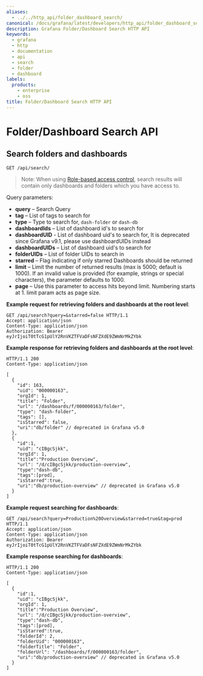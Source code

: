```yaml
---
aliases:
  - ../../http_api/folder_dashboard_search/
canonical: /docs/grafana/latest/developers/http_api/folder_dashboard_search/
description: Grafana Folder/Dashboard Search HTTP API
keywords:
  - grafana
  - http
  - documentation
  - api
  - search
  - folder
  - dashboard
labels:
  products:
    - enterprise
    - oss
title: Folder/Dashboard Search HTTP API
---
```


# Folder/Dashboard Search API

## Search folders and dashboards

`GET /api/search/`

> Note: When using [Role-based access control](/docs/grafana/latest/administration/roles-and-permissions/access-control/), search results will contain only dashboards and folders which you have access to.

Query parameters:

- **query** – Search Query
- **tag** – List of tags to search for
- **type** – Type to search for, `dash-folder` or `dash-db`
- **dashboardIds** – List of dashboard id's to search for
- **dashboardUID** - List of dashboard uid's to search for, It is deprecated since Grafana v9.1, please use dashboardUIDs instead
- **dashboardUIDs** – List of dashboard uid's to search for
- **folderUIDs** – List of folder UIDs to search in
- **starred** – Flag indicating if only starred Dashboards should be returned
- **limit** – Limit the number of returned results (max is 5000; default is 1000). If an invalid value is provided (for example, strings or special characters), the parameter defaults to 1000.
- **page** – Use this parameter to access hits beyond limit. Numbering starts at 1. limit param acts as page size.

**Example request for retrieving folders and dashboards at the root level**:

```http
GET /api/search?query=&starred=false HTTP/1.1
Accept: application/json
Content-Type: application/json
Authorization: Bearer eyJrIjoiT0tTcG1pUlY2RnVKZTFVaDFsNFZXdE9ZWmNrMkZYbk
```

**Example response for retrieving folders and dashboards at the root level**:

```http
HTTP/1.1 200
Content-Type: application/json

[
  {
    "id": 163,
    "uid": "000000163",
    "orgId": 1,
    "title": "Folder",
    "url": "/dashboards/f/000000163/folder",
    "type": "dash-folder",
    "tags": [],
    "isStarred": false,
    "uri":"db/folder" // deprecated in Grafana v5.0
  },
  {
    "id":1,
    "uid": "cIBgcSjkk",
    "orgId": 1,
    "title":"Production Overview",
    "url": "/d/cIBgcSjkk/production-overview",
    "type":"dash-db",
    "tags":[prod],
    "isStarred":true,
    "uri":"db/production-overview" // deprecated in Grafana v5.0
  }
]
```

**Example request searching for dashboards**:

```http
GET /api/search?query=Production%20Overview&starred=true&tag=prod HTTP/1.1
Accept: application/json
Content-Type: application/json
Authorization: Bearer eyJrIjoiT0tTcG1pUlY2RnVKZTFVaDFsNFZXdE9ZWmNrMkZYbk
```

**Example response searching for dashboards**:

```http
HTTP/1.1 200
Content-Type: application/json

[
  {
    "id":1,
    "uid": "cIBgcSjkk",
    "orgId": 1,
    "title":"Production Overview",
    "url": "/d/cIBgcSjkk/production-overview",
    "type":"dash-db",
    "tags":[prod],
    "isStarred":true,
    "folderId": 2,
    "folderUid": "000000163",
    "folderTitle": "Folder",
    "folderUrl": "/dashboards/f/000000163/folder",
    "uri":"db/production-overview" // deprecated in Grafana v5.0
  }
]
```
